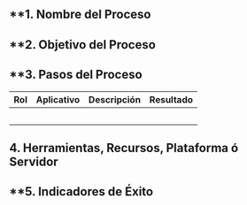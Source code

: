 ## **1. Nombre del Proceso

## **2. Objetivo del Proceso

## **3. Pasos del Proceso

| **Rol** | **Aplicativo** | **Descripción** | **Resultado** |
| ------- | -------------- | --------------- | ------------- |
|         |                |                 |               |
|         |                |                 |               |
|         |                |                 |               |
|         |                |                 |               |
|         |                |                 |               |

## **4. Herramientas, Recursos, Plataforma ó Servidor**

## **5. Indicadores de Éxito

 